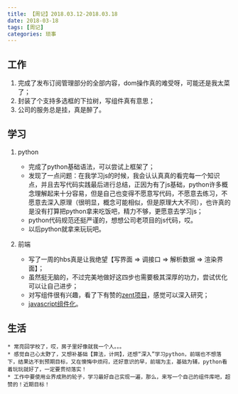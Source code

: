 ```yaml
---
title: 【周记】2018.03.12-2018.03.18
date: 2018-03-18
tags: [周记]
categories: 琐事
---
```


## 工作
1. 完成了发布订阅管理部分的全部内容，dom操作真的难受呀，可能还是我太菜了；
2. 封装了个支持多选框的下拉树，写组件真有意思；
3. 公司的服务总是挂，真是醉了。

## 学习
1. python
    * 完成了python基础语法，可以尝试上框架了；
    * 发现了一点问题：在我学习js的时候，我会认认真真的看完每一个知识点，并且去写代码实践最后进行总结，正因为有了js基础，python许多概念理解起来十分容易，但是自己也变得不愿意写代码，不愿意去练习，不愿意去深入原理（很明显，概念可能相似，但是原理大大不同），也许真的是没有打算把python拿来吃饭吧，精力不够，更愿意去学习js；
    * python代码规范还挺严谨的，想想公司老项目的js代码，哎。
    * 以后python就拿来玩玩吧。

2. 前端
    * 写了一周的hbs真是让我绝望【写界面 => 调接口 => 解析数据 => 渲染界面】；
    * 虽然挺无脑的，不过完美地做好这四步也需要极其深厚的功力，尝试优化可以让自己进步；
    * 对写组件很有兴趣，看了下有赞的[zent项目](https://github.com/youzan/zent/tree/master/packages/zent/src/collapse)，感觉可以深入研究；
    * [javascript组件化](https://github.com/purplebamboo/blog/issues/16)。

## 生活
    * 常亮回学校了，哎，房子里好像就我一个人。。。
    * 感觉自己心太野了，又想补基础【算法，计网】，还想“深入”学习python，前端也不想落下，结果达不到预期目标，又在懊悔中烦闷，还好意识的早，前端为主，基础为辅，python看着玩玩就好了，一定要贯彻落实！
    * 工作中要使用业界成熟的轮子，学习最好自己实现一遍，那么，来写一个自己的组件库吧，超赞的！近期目标！